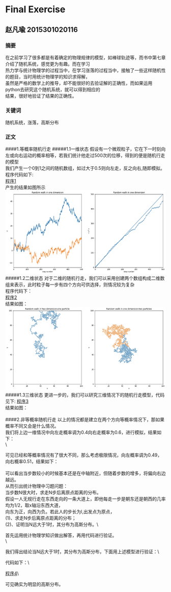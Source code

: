 # Final Exercise
## 赵凡瑜 2015301020116
### 摘要
在之前学习了很多都是有着确定的物理规律的模型，如棒球轨迹等，而书中第七章介绍了随机系统，感觉更为有趣。而在学习\
热力学与统计物理学的过程当中，在学习涨落的过程当中，接触了一些这样随机性的题目，当时用统计物理学的知识求得解，\
虽然是严格的数学上的推导，却不能很好的去验证解的正确性，而如果运用python去研究这个随机系统，就可以得到相应的\
结果，很好地验证了结果的正确性。
### 关键词
随机系统，涨落，高斯分布
### 正文
####1.等概率随机行走
#####1.1一维状态
假设有一个微观粒子，它在下一时刻向左或向右运动的概率相等，若我们统计他走过500次的位移，得到的便是随机行走的模型\
我们产生一个0到1之间的随机数组，如过大于0.5则向左走，反之向右,随即模拟。\
程序代码如下:\
[程序1](https://github.com/ZhaoFanYu/computational_physics_2015301020116/blob/master/untitled0.py)\
产生的结果如图所示\
![](https://github.com/ZhaoFanYu/computational_physics_2015301020116/blob/master/图片%201.png)\
#####1.2二维状态
对于二维的随机行走，我们可以采用创建两个数组构成二维数组来表示，此时粒子每一步有四个方向可供选择，则情况较为复杂\
程序代码下：\
[程序2](https://github.com/ZhaoFanYu/computational_physics_2015301020116/blob/master/untitled1.py)\
结果如图：\
![](https://github.com/ZhaoFanYu/computational_physics_2015301020116/blob/master/图片%202.png)\
#####1.3三维状态
更进一步的，我们可以研究三维情况下的随机行走模型，代码见下\:
[程序3](https://github.com/ZhaoFanYu/computational_physics_2015301020116/blob/master/untitled2.py)\
结果如图：\
\
####2.非等概率随机行走
以上的情况都是建立在两个方向等概率情况下，那如果概率不同又会是什么情况。\
我们将上边一维情况中向左走概率调为0.4向右走概率为0.6，进行模拟，结果如下：\
\

可见已经和等概率情况有了很大不同，那么考虑极限情况，向左概率调为0.49，向右概率0.51，结果如下：\
\
可以看出当步数较小的时候基本还是在中轴附近，但随着步数的增多，将偏向右边越远。\
从而引出统计物理中习题问题：\
当步数N很大时，求走N步后离原点距离的分布。\
假设一人无规行走在东西走向的一条大道上，即他每走一步是朝东还是朝西的几率均为1/2，取x轴沿东西大道，\
向东为正，向西为负。若此人的步长为l,出发点为原点，\
(1)、求走N步后离原点距离的分布；\
(2)、证明当N远大于1时，其分布为高斯分布。\

首先运用统计物理学知识做出解答，再用代码进行验证。\
\

我们得出结论当N远大于1时，其分布为高斯分布，下面用上述模型进行验证：\

代码如下：\

[程序4](https://github.com/ZhaoFanYu/computational_physics_2015301020116/blob/master/untitled3.py)\

可见确实为明显的高斯分布。
